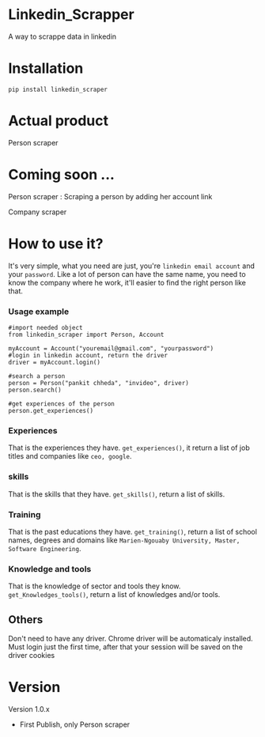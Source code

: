 # Linkedin_Scrapper
A way to scrappe data in linkedin

# Installation
```
pip install linkedin_scraper
```

# Actual product
Person scraper

# Coming soon ...
Person scraper : Scraping a person by adding her account link

Company scraper

# How to use it?
It's very simple, what you need are just, you're `linkedin email account` and your `password`.
Like a lot of person can have the same name, you need to know the company where he work, it'll easier 
to find the right person like that.

### Usage example
```
#import needed object
from linkedin_scraper import Person, Account

myAccount = Account("youremail@gmail.com", "yourpassword")
#login in linkedin account, return the driver
driver = myAccount.login()

#search a person
person = Person("pankit chheda", "invideo", driver)
person.search()

#get experiences of the person
person.get_experiences()
```

### Experiences
That is the experiences they have. `get_experiences()`, it return a list of job titles and companies like `ceo, google`.

### skills
That is the skills that they have. `get_skills()`, return a list of skills.

### Training
That is the past educations they have. `get_training()`, return a list of school names, degrees and domains like `Marien-Ngouaby University, Master, Software Engineering`.

### Knowledge and tools
That is the knowledge of sector and tools they know. `get_Knowledges_tools()`, return a list of knowledges and/or tools.

## Others
Don't need to have any driver. Chrome driver will be automaticaly installed.
Must login just the first time, after that your session will be saved on the driver cookies

# Version

Version 1.0.x
* First Publish, only Person scraper